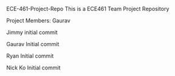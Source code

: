 ECE-461-Project-Repo
This is a ECE461 Team Project Repository

Project Members:
Gaurav

Jimmy initial commit

Gaurav Initial commit

Ryan Initial commit

Nick Ko Initial commit 

